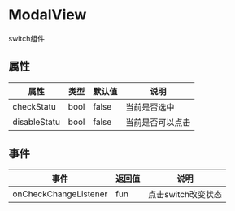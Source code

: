 # ModalView
switch组件

## 属性
| 属性 | 类型 | 默认值 | 说明 |
|---|---|---|---|
| checkStatu | bool | false  | 当前是否选中
| disableStatu | bool  | false | 当前是否可以点击

## 事件
| 事件 | 返回值 | 说明 |
|---|---|---|
| onCheckChangeListener | fun | 点击switch改变状态
